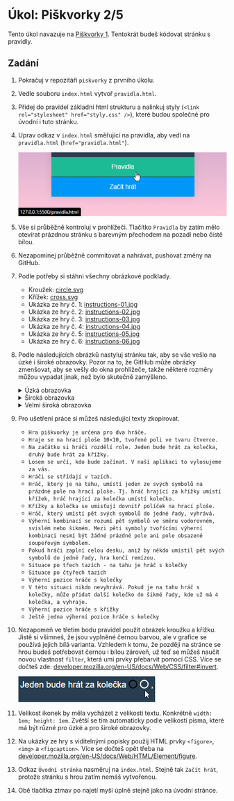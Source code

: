 # Úkol: Piškvorky 2/5

Tento úkol navazuje na [Piškvorky 1](https://github.com/Czechitas-podklady-WEB/Ukol-Piskvorky-1). Tentokrát budeš kódovat stránku s pravidly.

## Zadání

1. Pokračuj v repozitáři `piskvorky` z prvního úkolu.

1. Vedle souboru `index.html` vytvoř `pravidla.html`.

1. Přidej do pravidel základní html strukturu a nalinkuj styly (`<link rel="stylesheet" href="styly.css" />`), které budou společné pro úvodní i tuto stránku.

1. Uprav odkaz v `index.html` směřující na pravidla, aby vedl na `pravidla.html` (`href="pravidla.html"`).

   ![interakce](zadani/odkaz.png)

1. Vše si průběžně kontroluj v prohlížeči. Tlačítko `Pravidla` by zatím mělo otevírat prázdnou stránku s barevným přechodem na pozadí nebo čistě bílou.

1. Nezapomínej průběžně commitovat a nahrávat, pushovat změny na GitHub.

1. Podle potřeby si stáhni všechny obrázkové podklady.

   - Kroužek: [circle.svg](https://github.com/Czechitas-podklady-WEB/Ukol-Piskvorky-2/raw/main/podklady/circle.svg)
   - Křížek: [cross.svg](https://github.com/Czechitas-podklady-WEB/Ukol-Piskvorky-2/raw/main/podklady/cross.svg)
   - Ukázka ze hry č. 1: [instructions-01.jpg](https://github.com/Czechitas-podklady-WEB/Ukol-Piskvorky-2/raw/main/podklady/instructions-01.jpg)
   - Ukázka ze hry č. 2: [instructions-02.jpg](https://github.com/Czechitas-podklady-WEB/Ukol-Piskvorky-2/raw/main/podklady/instructions-02.jpg)
   - Ukázka ze hry č. 3: [instructions-03.jpg](https://github.com/Czechitas-podklady-WEB/Ukol-Piskvorky-2/raw/main/podklady/instructions-03.jpg)
   - Ukázka ze hry č. 4: [instructions-04.jpg](https://github.com/Czechitas-podklady-WEB/Ukol-Piskvorky-2/raw/main/podklady/instructions-04.jpg)
   - Ukázka ze hry č. 5: [instructions-05.jpg](https://github.com/Czechitas-podklady-WEB/Ukol-Piskvorky-2/raw/main/podklady/instructions-05.jpg)
   - Ukázka ze hry č. 6: [instructions-06.jpg](https://github.com/Czechitas-podklady-WEB/Ukol-Piskvorky-2/raw/main/podklady/instructions-06.jpg)

1. Podle následujících obrázků nastyluj stránku tak, aby se vše vešlo na úzké i široké obrazovky. Pozor na to, že GitHub může obrázky zmenšovat, aby se vešly do okna prohlížeče, takže některé rozměry můžou vypadat jinak, než bylo skutečně zamýšleno.

   <details>
      <summary>Úzká obrazovka</summary>
      <img alt="úzká obrazovka" src="zadani/uzka-obrazovka.png">
   </details>

   <details>
      <summary>Široká obrazovka</summary>
      <img alt="široká obrazovka" src="zadani/siroka-obrazovka.png">
   </details>

   <details>
      <summary>Velmi široká obrazovka</summary>
      <img alt="velmi široká obrazovka" src="zadani/velmi-siroka-obrazovka.png">
   </details>

1. Pro ušetření práce si můžeš následující texty zkopírovat.

   - `Hra piškvorky je určena pro dva hráče.`
   - `Hraje se na hrací ploše 10×10, tvořené poli ve tvaru čtverce.`
   - `Na začátku si hráči rozdělí role. Jeden bude hrát za kolečka, druhý bude hrát za křížky.`
   - `Losem se určí, kdo bude začínat. V naší aplikaci to vylosujeme za vás.`
   - `Hráči se střídají v tazích.`
   - `Hráč, který je na tahu, umístí jeden ze svých symbolů na prázdné pole na hrací ploše. Tj. hráč hrající za křížky umístí křížek, hráč hrající za kolečka umístí kolečko.`
   - `Křížky a kolečka se umisťují dovnitř políček na hrací ploše.`
   - `Hráč, který umístí pět svých symbolů do jedné řady, vyhrává.`
   - `Výherní kombinací se rozumí pět symbolů ve směru vodorovném, svislém nebo šikmém. Mezi pěti symboly tvořícími výherní kombinaci nesmí být žádné prázdné pole ani pole obsazené soupeřovým symbolem.`
   - `Pokud hráči zaplní celou desku, aniž by někdo umístil pět svých symbolů do jedné řady, hra končí remízou.`
   - `Situace po třech tazích - na tahu je hráč s kolečky`
   - `Situace po čtyřech tazích`
   - `Výherní pozice hráče s kolečky`
   - `V této situaci nikdo nevyhrává. Pokud je na tahu hráč s kolečky, může přidat další kolečko do šikmé řady, kde už má 4 kolečka, a vyhraje.`
   - `Výherní pozice hráče s křížky`
   - `Ještě jedna výherní pozice hráče s kolečky`

1. Nezapomeň ve třetím bodu pravidel použít obrázek kroužku a křížku. Jistě si všimneš, že jsou vyplněné černou barvou, ale v grafice se používá jejich bílá varianta. Vzhledem k tomu, že později na stránce se hrou budeš potřebovat černou i bílou zároveň, už teď se můžeš naučit novou vlastnost `filter`, která umí prvky přebarvit pomocí CSS. Více se dočteš zde: [developer.mozilla.org/en-US/docs/Web/CSS/filter#invert](https://developer.mozilla.org/en-US/docs/Web/CSS/filter#invert).

   ![obarvení](zadani/obarveni.png)

1. Velikost ikonek by měla vycházet z velikosti textu. Konkrétně `width: 1em; height: 1em`. Zvětší se tím automaticky podle velikosti písma, které má být různé pro úzké a pro široké obrazovky.

1. Na ukázky ze hry s viditelnými popisky použij HTML prvky `<figure>`, `<img>` a `<figcaption>`. Více se dočteš opět třeba na [developer.mozilla.org/en-US/docs/Web/HTML/Element/figure](https://developer.mozilla.org/en-US/docs/Web/HTML/Element/figure).

1. Odkaz `Úvodní stránka` nasměruj na `index.html`. Stejně tak `Začít hrát`, protože stránku s hrou zatím nemáš vytvořenou.

1. Obě tlačítka ztmav po najetí myši úplně stejně jako na úvodní stránce.
